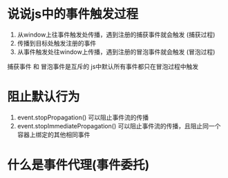 # 说说js中的事件触发过程
1. 从window上往事件触发处传播，遇到注册的捕获事件就会触发  (捕获过程)
2. 传播到目标处触发注册的事件
3. 从事件触发处往window上传播，遇到注册的冒泡事件就会触发  (冒泡过程)

捕获事件 和 冒泡事件是互斥的
js中默认所有事件都只在冒泡过程中触发

# 阻止默认行为
1. event.stopPropagation()  可以阻止事件流的传播
2. event.stopImmediatePropagation() 可以阻止事件流的传播，且阻止同一个容器上绑定的其他相同事件

# 什么是事件代理(事件委托)

